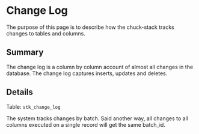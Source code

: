 # Change Log

The purpose of this page is to describe how the chuck-stack tracks changes to tables and columns.

## Summary

The change log is a column by column account of almost all changes in the database. The change log captures inserts, updates and deletes.

## Details

Table: `stk_change_log`

The system tracks changes by batch. Said another way, all changes to all columns executed on a single record will get the same batch_id.
